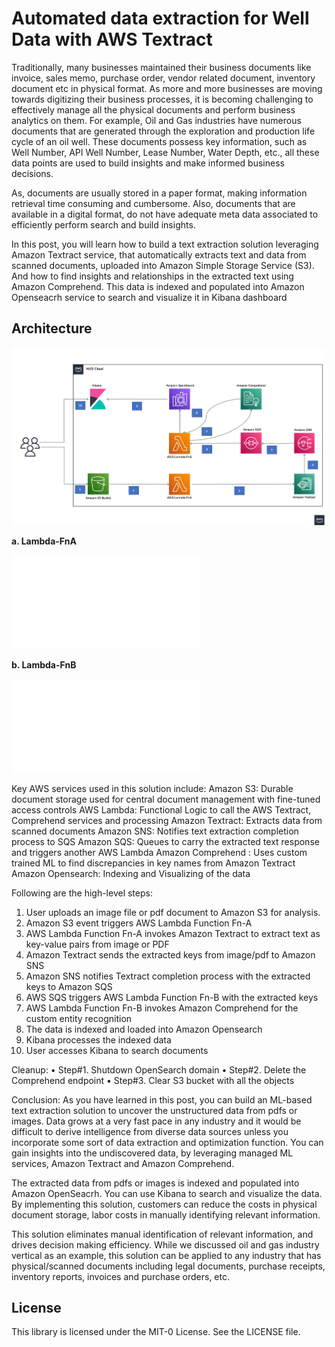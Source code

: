 # Automated data extraction for Well Data with AWS Textract

Traditionally, many businesses maintained their business documents like invoice, sales memo, purchase order, vendor related document, inventory document etc in physical format. As more and more businesses are moving towards digitizing their business processes, it is becoming challenging to effectively manage all the physical documents and perform business analytics on them. For example, Oil and Gas industries have numerous documents that are generated through the exploration and production life cycle of an oil well. These documents possess key information, such as Well Number, API Well Number, Lease Number, Water Depth, etc., all these data points are used to build insights and make informed business decisions.

As, documents are usually stored in a paper format, making information retrieval time consuming and cumbersome. Also, documents that are available in a digital format, do not have adequate meta data associated to efficiently perform search and build insights.

In this post, you will learn how to build a text extraction solution leveraging Amazon Textract service, that automatically extracts text and data from scanned documents, uploaded into Amazon Simple Storage Service  (S3). And how to find insights and relationships in the extracted text using Amazon Comprehend. This data is indexed and populated into Amazon Openseacrh service to search and visualize it in Kibana dashboard




## Architecture

![Architecture Diagram](./image/Textract_architecturee.PNG)


**a. Lambda-FnA**

![Lambda-FnA Files](./Lambda/Lambda-FnA.py)

**b. Lambda-FnB**

![Lambda-FnB Files](./Lambda/Lambda-FnB.py) 





Key AWS services used in this solution include:
Amazon S3: Durable document storage used for central document management with fine-tuned access controls
AWS Lambda: Functional Logic to call the AWS Textract, Comprehend services and processing
Amazon Textract: Extracts data from scanned documents 
Amazon SNS: Notifies text extraction completion process to SQS
Amazon SQS: Queues to carry the extracted text response and triggers another AWS Lambda
Amazon Comprehend : Uses custom trained ML to find discrepancies in key names from Amazon Textract
Amazon Opensearch: Indexing and Visualizing of the data

Following are the high-level steps:
1.	User uploads an image file or pdf document to Amazon S3 for analysis.
2.	Amazon S3 event triggers AWS Lambda Function Fn-A
3.	AWS Lambda Function Fn-A invokes Amazon Textract to extract text as key-value pairs from image or PDF	
4.	Amazon Textract sends the extracted keys from image/pdf to Amazon SNS	
5.	Amazon SNS notifies Textract completion process with the extracted keys to Amazon SQS	
6.	AWS SQS triggers AWS Lambda Function Fn-B with the extracted keys	
7.	AWS Lambda Function Fn-B invokes Amazon Comprehend for the custom entity recognition
8.	The data is indexed and loaded into Amazon Opensearch
9.	Kibana processes the indexed data
10.	User accesses Kibana to search documents




Cleanup:
•	Step#1. Shutdown OpenSearch domain
•	Step#2. Delete the Comprehend endpoint
•	Step#3. Clear S3 bucket with all the objects

Conclusion:
As you have learned in this post, you can build an ML-based text extraction solution to uncover the unstructured data from pdfs or images.  Data grows at a very fast pace in any industry and it would be difficult to derive intelligence from diverse data sources unless you incorporate some sort of data extraction and optimization function. You can gain insights into the undiscovered data, by leveraging managed ML services, Amazon Textract and Amazon Comprehend.

The extracted data from pdfs or images is indexed and populated into Amazon OpenSeacrh. You can use Kibana to search and visualize the data. By implementing this solution, customers can reduce the costs in physical document storage, labor costs in manually identifying relevant information. 

This solution eliminates manual identification of relevant information, and drives decision making efficiency. While we discussed oil and gas industry vertical as an example, this solution can be applied to any industry that has physical/scanned documents including legal documents, purchase receipts, inventory reports, invoices and purchase orders, etc.


## License

This library is licensed under the MIT-0 License. See the LICENSE file.
